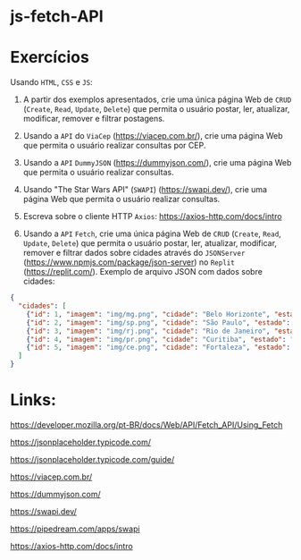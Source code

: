 # js-fetch-API

# Exercícios

Usando `HTML`, `CSS` e `JS`:

1) A partir dos exemplos apresentados, crie uma única página Web de `CRUD` (`Create`, `Read`, `Update`, `Delete`) que permita o usuário postar, ler, atualizar, modificar, remover e filtrar postagens.

2) Usando a `API` do `ViaCep` (https://viacep.com.br/), crie uma página Web que permita o usuário realizar consultas por CEP.

3) Usando a `API` `DummyJSON` (https://dummyjson.com/), crie uma página Web que permita o usuário realizar consultas.

4) Usando "The Star Wars API" (`SWAPI`) (https://swapi.dev/), crie uma página Web que permita o usuário realizar consultas.

5) Escreva sobre o cliente HTTP `Axios`:
https://axios-http.com/docs/intro

6) Usando a `API` `Fetch`, crie uma única página Web de `CRUD` (`Create`, `Read`, `Update`, `Delete`) que permita o usuário postar, ler, atualizar, modificar, remover e filtrar dados sobre cidades através do `JSONServer` (https://www.npmjs.com/package/json-server) no `Replit` (https://replit.com/).
Exemplo de arquivo JSON com dados sobre cidades:

```json
{
  "cidades": [
    {"id": 1, "imagem": "img/mg.png", "cidade": "Belo Horizonte", "estado": "MG", "população": 3800000},
    {"id": 2, "imagem": "img/sp.png", "cidade": "São Paulo", "estado": "SP", "população": 11800000},
    {"id": 3, "imagem": "img/rj.png", "cidade": "Rio de Janeiro", "estado": "RJ", "população": 5300000},
    {"id": 4, "imagem": "img/pr.png", "cidade": "Curitiba", "estado": "PR", "população": 1200000},
    {"id": 5, "imagem": "img/ce.png", "cidade": "Fortaleza", "estado": "CE", "população": 2100000}
  ]
}
```

# Links:

https://developer.mozilla.org/pt-BR/docs/Web/API/Fetch_API/Using_Fetch

https://jsonplaceholder.typicode.com/

https://jsonplaceholder.typicode.com/guide/

https://viacep.com.br/

https://dummyjson.com/

https://swapi.dev/

https://pipedream.com/apps/swapi

https://axios-http.com/docs/intro
